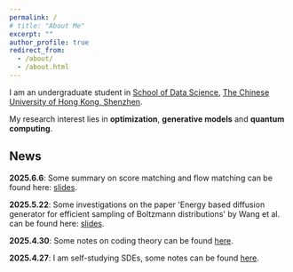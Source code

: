 ```yaml
---
permalink: /
# title: "About Me"
excerpt: ""
author_profile: true
redirect_from: 
  - /about/
  - /about.html
---
```


<p>I am an undergraduate student in <a href="https://sds.cuhk.edu.cn/en">School of Data Science</a>, <a href="https://www.cuhk.edu.cn/en">The Chinese University of Hong Kong, Shenzhen</a>.</p>

<p>My research interest lies in <strong>optimization</strong>, <strong>generative models</strong> and <strong>quantum computing</strong>.</p>

## News
<p><strong>2025.6.6</strong>: Some summary on score matching and flow matching can be found here: <a href="https://github.com/YaoSiqi2003">slides</a>.</p>


<p><strong>2025.5.22</strong>: Some investigations on the paper 'Energy based diffusion generator for efficient sampling of Boltzmann distributions' by Wang et al. can be found here: <a href="/files/energy_based_diffusion.pdf">slides</a>.</p>


<p><strong>2025.4.30</strong>: Some notes on coding theory can be found <a href="https://github.com/YaoSiqi2003/Notes-on-coding-theory">here</a>.</p>




<p><strong>2025.4.27</strong>: I am self-studying SDEs, some notes can be found <a href="https://github.com/YaoSiqi2003/Notes-on-SDE">here</a>.</p>

